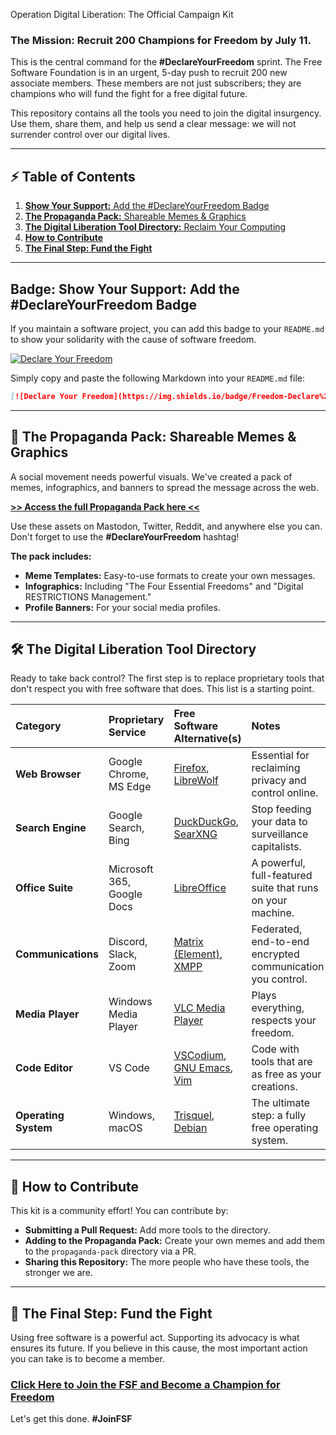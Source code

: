  Operation Digital Liberation: The Official Campaign Kit

### The Mission: Recruit 200 Champions for Freedom by July 11.

This is the central command for the **#DeclareYourFreedom** sprint. The Free Software Foundation is in an urgent, 5-day push to recruit 200 new associate members. These members are not just subscribers; they are champions who will fund the fight for a free digital future.

This repository contains all the tools you need to join the digital insurgency. Use them, share them, and help us send a clear message: we will not surrender control over our digital lives.

---

## ⚡️ Table of Contents
1.  [**Show Your Support:** Add the #DeclareYourFreedom Badge](#badge-show-your-support-add-the-declareyourfreedom-badge)
2.  [**The Propaganda Pack:** Shareable Memes & Graphics](#-the-propaganda-pack-shareable-memes--graphics)
3.  [**The Digital Liberation Tool Directory:** Reclaim Your Computing](#️-the-digital-liberation-tool-directory)
4.  [**How to Contribute**](#-how-to-contribute)
5.  [**The Final Step: Fund the Fight**](#-the-final-step-fund-the-fight)

---

## Badge: Show Your Support: Add the #DeclareYourFreedom Badge

If you maintain a software project, you can add this badge to your `README.md` to show your solidarity with the cause of software freedom.

[![Declare Your Freedom](https://img.shields.io/badge/Freedom-Declare%20Yours-blue.svg)](https://my.fsf.org/join?referrer=6484182)

Simply copy and paste the following Markdown into your `README.md` file:

```markdown
[![Declare Your Freedom](https://img.shields.io/badge/Freedom-Declare%20Yours-blue.svg)](https://my.fsf.org/join?referrer=6484182)
```

---

## 🎨 The Propaganda Pack: Shareable Memes & Graphics

A social movement needs powerful visuals. We've created a pack of memes, infographics, and banners to spread the message across the web.

**[>> Access the full Propaganda Pack here <<](./propaganda-pack/)**

Use these assets on Mastodon, Twitter, Reddit, and anywhere else you can. Don't forget to use the **#DeclareYourFreedom** hashtag!

**The pack includes:**
* **Meme Templates:** Easy-to-use formats to create your own messages.
* **Infographics:** Including "The Four Essential Freedoms" and "Digital RESTRICTIONS Management."
* **Profile Banners:** For your social media profiles.

---

## 🛠️ The Digital Liberation Tool Directory

Ready to take back control? The first step is to replace proprietary tools that don't respect you with free software that does. This list is a starting point.

| Category | Proprietary Service | Free Software Alternative(s) | Notes |
| :--- | :--- | :--- | :--- |
| **Web Browser** | Google Chrome, MS Edge | [Firefox](https://www.mozilla.org/en-US/firefox/new/), [LibreWolf](https://librewolf.net/) | Essential for reclaiming privacy and control online. |
| **Search Engine** | Google Search, Bing | [DuckDuckGo](https://duckduckgo.com/), [SearXNG](https://searx.space/) | Stop feeding your data to surveillance capitalists. |
| **Office Suite** | Microsoft 365, Google Docs | [LibreOffice](https://www.libreoffice.org/) | A powerful, full-featured suite that runs on your machine. |
| **Communications**| Discord, Slack, Zoom | [Matrix (Element)](https://element.io/), [XMPP](https://xmpp.org/) | Federated, end-to-end encrypted communication you control. |
| **Media Player** | Windows Media Player | [VLC Media Player](https://www.videolan.org/vlc/) | Plays everything, respects your freedom. |
| **Code Editor** | VS Code | [VSCodium](https://vscodium.com/), [GNU Emacs](https://www.gnu.org/software/emacs/), [Vim](https://www.vim.org/) | Code with tools that are as free as your creations. |
| **Operating System**| Windows, macOS | [Trisquel](https://trisquel.info/), [Debian](https://www.debian.org/) | The ultimate step: a fully free operating system. |

---

## 🤝 How to Contribute

This kit is a community effort! You can contribute by:
* **Submitting a Pull Request:** Add more tools to the directory.
* **Adding to the Propaganda Pack:** Create your own memes and add them to the `propaganda-pack` directory via a PR.
* **Sharing this Repository:** The more people who have these tools, the stronger we are.

---

## 🎯 The Final Step: Fund the Fight

Using free software is a powerful act. Supporting its advocacy is what ensures its future. If you believe in this cause, the most important action you can take is to become a member.

### [Click Here to Join the FSF and Become a Champion for Freedom](https://my.fsf.org/join?referrer=6484182)

Let's get this done. **#JoinFSF**
